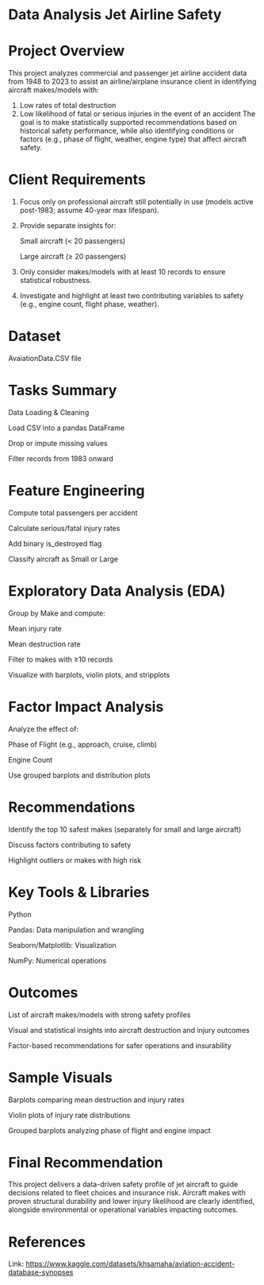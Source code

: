 # Data Analysis Jet Airline Safety

# Project Overview
This project analyzes commercial and passenger jet airline accident data from 1948 to 2023 to assist an airline/airplane insurance client in identifying aircraft makes/models with:
1. Low rates of total destruction
2. Low likelihood of fatal or serious injuries in the event of an accident
The goal is to make statistically supported recommendations based on historical safety performance, while also identifying conditions or factors (e.g., phase of flight, weather, engine type) that affect aircraft safety.

# Client Requirements
1. Focus only on professional aircraft still potentially in use (models active post-1983; assume 40-year max lifespan).

2. Provide separate insights for:

   Small aircraft (< 20 passengers)

   Large aircraft (≥ 20 passengers)

3. Only consider makes/models with at least 10 records to ensure statistical robustness.

4. Investigate and highlight at least two contributing variables to safety (e.g., engine count, flight phase, weather).

# Dataset
 
  AvaiationData.CSV file

# Tasks Summary

  Data Loading & Cleaning

  Load CSV into a pandas DataFrame

  Drop or impute missing values

  Filter records from 1983 onward

# Feature Engineering

  Compute total passengers per accident

  Calculate serious/fatal injury rates

  Add binary is_destroyed flag

  Classify aircraft as Small or Large

# Exploratory Data Analysis (EDA)

  Group by Make and compute:

  Mean injury rate

  Mean destruction rate

  Filter to makes with ≥10 records

  Visualize with barplots, violin plots, and stripplots

# Factor Impact Analysis

  Analyze the effect of:

  Phase of Flight (e.g., approach, cruise, climb)

  Engine Count

  Use grouped barplots and distribution plots

# Recommendations

  Identify the top 10 safest makes (separately for small and large aircraft)

  Discuss factors contributing to safety

  Highlight outliers or makes with high risk

# Key Tools & Libraries
  
  Python

  Pandas: Data manipulation and wrangling

  Seaborn/Matplotlib: Visualization

  NumPy: Numerical operations

# Outcomes

  List of aircraft makes/models with strong safety profiles

  Visual and statistical insights into aircraft destruction and injury outcomes

  Factor-based recommendations for safer operations and insurability

# Sample Visuals

  Barplots comparing mean destruction and injury rates

  Violin plots of injury rate distributions

  Grouped barplots analyzing phase of flight and engine impact

# Final Recommendation

This project delivers a data-driven safety profile of jet aircraft to guide decisions related to fleet choices and insurance risk. Aircraft makes with proven structural durability and lower injury likelihood are clearly identified, alongside environmental or operational variables impacting outcomes.

# References

Link: https://www.kaggle.com/datasets/khsamaha/aviation-accident-database-synopses